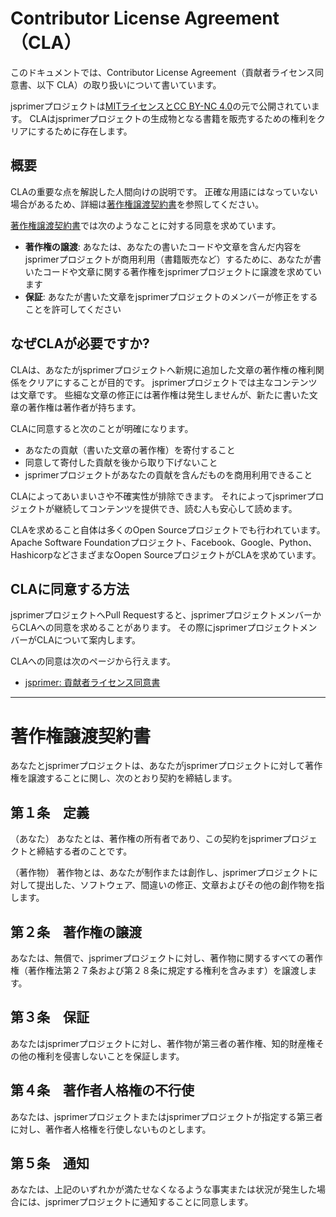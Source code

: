 # Contributor License Agreement（CLA）

このドキュメントでは、Contributor License Agreement（貢献者ライセンス同意書、以下 CLA）の取り扱いについて書いています。

jsprimerプロジェクトは[MITライセンスとCC BY-NC 4.0](./LICENSE)の元で公開されています。
CLAはjsprimerプロジェクトの生成物となる書籍を販売するための権利をクリアにするために存在します。

## 概要

CLAの重要な点を解説した人間向けの説明です。
正確な用語にはなっていない場合があるため、詳細は[著作権譲渡契約書](#legal)を参照してください。

[著作権譲渡契約書](#legal)では次のようなことに対する同意を求めています。

- **著作権の譲渡**: あなたは、あなたの書いたコードや文章を含んだ内容をjsprimerプロジェクトが商用利用（書籍販売など）するために、あなたが書いたコードや文章に関する著作権をjsprimerプロジェクトに譲渡を求めています
- **保証**: あなたが書いた文章をjsprimerプロジェクトのメンバーが修正をすることを許可してください

## なぜCLAが必要ですか?

CLAは、あなたがjsprimerプロジェクトへ新規に追加した文章の著作権の権利関係をクリアにすることが目的です。
jsprimerプロジェクトでは主なコンテンツは文章です。
些細な文章の修正には著作権は発生しませんが、新たに書いた文章の著作権は著作者が持ちます。

CLAに同意すると次のことが明確になります。

- あなたの貢献（書いた文章の著作権）を寄付すること
- 同意して寄付した貢献を後から取り下げないこと
- jsprimerプロジェクトがあなたの貢献を含んだものを商用利用できること

CLAによってあいまいさや不確実性が排除できます。
それによってjsprimerプロジェクトが継続してコンテンツを提供でき、読む人も安心して読めます。

CLAを求めること自体は多くのOpen Sourceプロジェクトでも行われています。
Apache Software Foundationプロジェクト、Facebook、Google、Python、HashicorpなどさまざまなOopen SourceプロジェクトがCLAを求めています。

## CLAに同意する方法

jsprimerプロジェクトへPull Requestすると、jsprimerプロジェクトメンバーからCLAへの同意を求めることがあります。
その際にjsprimerプロジェクトメンバーがCLAについて案内します。

CLAへの同意は次のページから行えます。

- [jsprimer: 貢献者ライセンス同意書](https://docs.google.com/forms/d/e/1FAIpQLSfysn5ZMYZvk3VGE5flQ9AKxQszmP0cVQar1KnokrRtcrYSVQ/viewform)

---

<a name="legal"></a>
# 著作権譲渡契約書
 
あなたとjsprimerプロジェクトは、あなたがjsprimerプロジェクトに対して著作権を譲渡することに関し、次のとおり契約を締結します。
 
## 第１条　定義
（あなた）
あなたとは、著作権の所有者であり、この契約をjsprimerプロジェクトと締結する者のことです。

（著作物）
著作物とは、あなたが制作または創作し、jsprimerプロジェクトに対して提出した、ソフトウェア、間違いの修正、文章およびその他の創作物を指します。

## 第２条　著作権の譲渡
あなたは、無償で、jsprimerプロジェクトに対し、著作物に関するすべての著作権（著作権法第２７条および第２８条に規定する権利を含みます）を譲渡します。
 
## 第３条　保証
あなたはjsprimerプロジェクトに対し、著作物が第三者の著作権、知的財産権その他の権利を侵害しないことを保証します。

## 第４条　著作者人格権の不行使
あなたは、jsprimerプロジェクトまたはjsprimerプロジェクトが指定する第三者に対し、著作者人格権を行使しないものとします。

## 第５条　通知
あなたは、上記のいずれかが満たせなくなるような事実または状況が発生した場合には、jsprimerプロジェクトに通知することに同意します。
